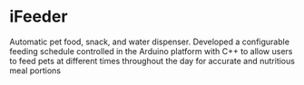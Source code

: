 # iFeeder

Automatic pet food, snack, and water dispenser. Developed a configurable feeding schedule controlled in the Arduino platform with C++ to allow users to feed pets at different times throughout the day for accurate and nutritious meal portions 
